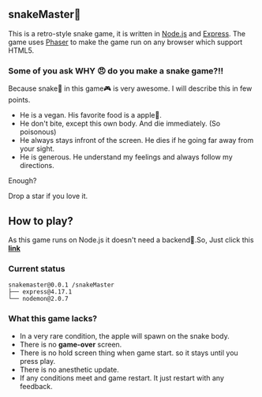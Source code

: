 ## snakeMaster🐍

This is a retro-style snake game, it is written in [Node.js](https://nodejs.org/) and [Express](https://expressjs.com/). The game uses [Phaser](https://phaser.io/) to make the game run on any browser which support HTML5.

### Some of you ask WHY 😠 do you make a snake game?!!

Because snake🐍 in this game🎮 is very awesome. I will describe this in few points.
 - He is a vegan. His favorite food is a apple🍎.
 - He don't bite, except this own body. And die immediately. (So poisonous)
 - He always stays infront of the screen. He dies if he going far away from your sight.
 - He is generous. He understand my feelings and always follow my directions.

Enough?

Drop a star if you love it.

## How to play?

As this game runs on Node.js it doesn't need a backend🎉.So, Just click this [**link**](https://darkraspberry.ga/snakeMaster/public/)

### Current status

```
snakemaster@0.0.1 /snakeMaster
├── express@4.17.1
└── nodemon@2.0.7
```

### What this game lacks?

 - In a very rare condition, the apple will spawn on the snake body.
 - There is no **game-over** screen.
 - There is no hold screen thing when game start. so it stays until you press play.
 - There is no anesthetic update.
 - If any conditions meet and game restart. It just restart with any feedback.